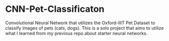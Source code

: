 # CNN-Pet-Classificaton
Convolutional Neural Network that utilizes the Oxford-IIIT Pet Dataset to classify images of pets (cats, dogs). This is a solo project that aims to utilize what I learned from my previous repo about starter neural networks. 
